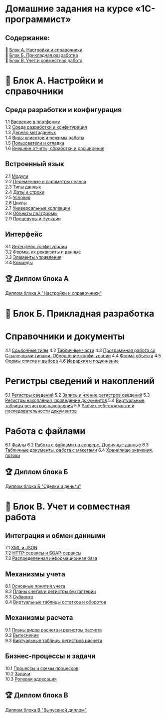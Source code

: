 # Домашние задания на курсе «1С-программист»
## Содержание:
:pushpin: [Блок А. Настройки и справочники](https://github.com/netology-code/1c-homeworks/blob/master/README.md#pushpin-%D0%B1%D0%BB%D0%BE%D0%BA-%D0%B0-%D0%BD%D0%B0%D1%81%D1%82%D1%80%D0%BE%D0%B9%D0%BA%D0%B8-%D0%B8-%D1%81%D0%BF%D1%80%D0%B0%D0%B2%D0%BE%D1%87%D0%BD%D0%B8%D0%BA%D0%B8)  
:pushpin: [Блок Б. Прикладная разработка](https://github.com/netology-code/1c-homeworks/blob/master/README.md#pushpin-%D0%B1%D0%BB%D0%BE%D0%BA-%D0%B1-%D0%BF%D1%80%D0%B8%D0%BA%D0%BB%D0%B0%D0%B4%D0%BD%D0%B0%D1%8F-%D1%80%D0%B0%D0%B7%D1%80%D0%B0%D0%B1%D0%BE%D1%82%D0%BA%D0%B0)  
:pushpin: [Блок В. Учет и совместная работа](https://github.com/netology-code/1c-homeworks/blob/master/README.md#pushpin-%D0%B1%D0%BB%D0%BE%D0%BA-b-%D1%83%D1%87%D0%B5%D1%82-%D0%B8-%D1%81%D0%BE%D0%B2%D0%BC%D0%B5%D1%81%D1%82%D0%BD%D0%B0%D1%8F-%D1%80%D0%B0%D0%B1%D0%BE%D1%82%D0%B0)  
# :pushpin: Блок А. Настройки и справочники
## Среда разработки и конфигурация		
1.1 [Введение в платформу]( homework-1-1.md)  
1.2 [Среда разработки и конфигурация]( homework-1-2.md)  
1.3 [Дерево метаданных]( homework-1-3.md)  
1.4 [Виды клиентов и режимы работы]( homework-1-4.md)  
1.5 [Пользователи и отладка]( homework-1-5.md)  
1.6 [Внешние отчеты, обработки и расширения]( homework-1-6.md)  

## Встроенный язык 		
2.1 [Модули]( homework-2-1.md)  
2.2 [Переменные и параметры сеанса]( homework-2-2.md)  
2.3 [Типы данных]( homework-2-3.md)  
2.4 [Даты и строки](homework-2-4.md)  
2.5 [Условия](homework-2-5.md)  
2.6 [Циклы](homework-2-6.md)  
2.7 [Универсальные коллекции](homework-2-7.md)  
2.8 [Объекты платформы](homework-2-8.md)  
2.9 [Процедуры и функции](homework-2-9.md)  

## Интерфейс
3.1 [Интерфейс конфигурации](homework-3-1.md)  
3.2 [Формы, их реквизиты и данные](homework-3-2.md)  
3.3 [Элементы управления](homework-3-3.md)  
3.4 [Команды](homework-3-4.md)  

## :trophy: Диплом блока А 
[Диплом блока А "Настройки и справочники"](diploma-a.md)

# :pushpin: Блок Б. Прикладная разработка

# Справочники и документы

4.1 [Ссылочные типы](SID/1_ReferenceTypes.md)
4.2 [Табличные части](SID/2_Tables.md)
4.3 [Программная работа со Ссылочными типами. Обновление конфигурации](SID/3_ConfigUpdate.md)
4.4 [Форма объекта](SID/4_ObjectForm.md)
4.5 [Формы списка и выбора](SID/5_ListForm.md)
4.6 [Иерархия и подчинение](SID/6_Hierarchy.md)

# Регистры сведений и накоплений

5.1 [Регистры сведений](RSN/1_InfoRg.md)
5.2 [Запись и чтение регистров cведений](RSN/2_InfoRgReadWright.md)
5.3 [Регистры накопления, проведение документов](RSN/3_AccumRg.md)
5.4 [Виртуальные таблицы регистров накопления](RSN/4_VirtualTables.md)
5.5 [Расчет себестоимости и последовательности документов](RSN/5_CostPrice.md)

# Работа с файлами

6.1 [Файлы](RSF/1_Files.md)
6.2 [Работа с файлами на сервере, Двоичные данные](RSF/2_BinaryData.md)
6.3 [Табличные документы, работа с макетами](RSF/3_TableDocs.md)
6.4 [Хранилище значения, потоки](RSF/4_DataStorage.md)  

## :trophy: Диплом блока Б 
[Диплом блока Б "Сделки и деньги"](diploma-b.md)

# :pushpin: Блок B. Учет и совместная работа
## Интеграция и обмен данными
7.1 [XML и JSON](homework-7-1.md)  
7.2 [HTTP-сервисы и SOAP-сервисы](homework-7-2.md)  
7.3 [Распределенная информационная база](homework-7-3.md)  

## Механизмы учета
8.1 [Основные понятия учета](homework-8-1.md)  
8.2 [Планы счетов и регистры бухгалтерии](homework-8-2.md)  
8.3 [Субконто](homework-8-3.md)  
8.4 [Виртуальные таблицы остатков и оборотов](homework-8-4.md)  

## Механизмы расчета
9.1 [Планы видов расчета и регистры расчета](homework-9-1.md)  
9.2 [Вытеснение](homework-9-2.md)  
9.3 [Виртуальные таблицы регистров расчета](homework-9-3.md)  

## Бизнес-процессы и задачи
10.1 [Процессы и схемы процессов](homework-10-1.md)  
10.2 [Задачи](homework-10-2.md)  
10.3 [Ролевая адресация](homework-10-3.md)  
## :trophy: Диплом блока В 
[Диплом блока В "Выпускной диплом"](diploma-c.md)

